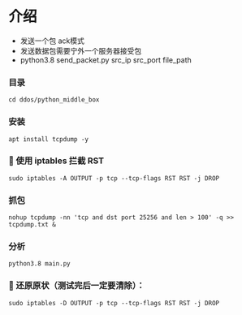 # 介绍
- 发送一个包 ack模式
- 发送数据包需要宁外一个服务器接受包
- python3.8 send_packet.py src_ip src_port file_path


### 目录
    cd ddos/python_middle_box

### 安装
    apt install tcpdump -y

### 🎯 使用 iptables 拦截 RST
    sudo iptables -A OUTPUT -p tcp --tcp-flags RST RST -j DROP

### 抓包
    nohup tcpdump -nn 'tcp and dst port 25256 and len > 100' -q >> tcpdump.txt &

### 分析
    python3.8 main.py

### 📌 还原原状（测试完后一定要清除）：
    sudo iptables -D OUTPUT -p tcp --tcp-flags RST RST -j DROP
